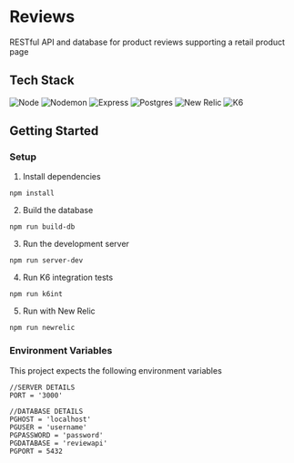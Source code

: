 # Reviews
RESTful API and database for product reviews supporting a retail product page

## Tech Stack
![Node](https://img.shields.io/badge/-Node-9ACD32?logo=node.js&logoColor=white&style=for-the-badge)
![Nodemon](https://img.shields.io/badge/-Nodemon-76D04B?logo=nodemon&logoColor=white&style=for-the-badge)
![Express](https://img.shields.io/badge/express-%23404d59.svg?style=for-the-badge&logo=express&logoColor=%2361DAFB)
![Postgres](https://img.shields.io/badge/postgres-%23316192.svg?style=for-the-badge&logo=postgresql&logoColor=white)
![New Relic](https://img.shields.io/badge/-NewRelic-008C99?logo=newrelic&logoColor=white&style=for-the-badge)
![K6](https://img.shields.io/badge/-k6-7D64FF?logo=k6&logoColor=white&style=for-the-badge)

## Getting Started
### Setup
1. Install dependencies
```
npm install
```
2. Build the database
```
npm run build-db
```
3. Run the development server
```
npm run server-dev
```
4. Run K6 integration tests
```
npm run k6int
```
5. Run with New Relic
```
npm run newrelic
```

### Environment Variables
This project expects the following environment variables
```
//SERVER DETAILS
PORT = '3000'

//DATABASE DETAILS
PGHOST = 'localhost'
PGUSER = 'username'
PGPASSWORD = 'password'
PGDATABASE = 'reviewapi'
PGPORT = 5432
